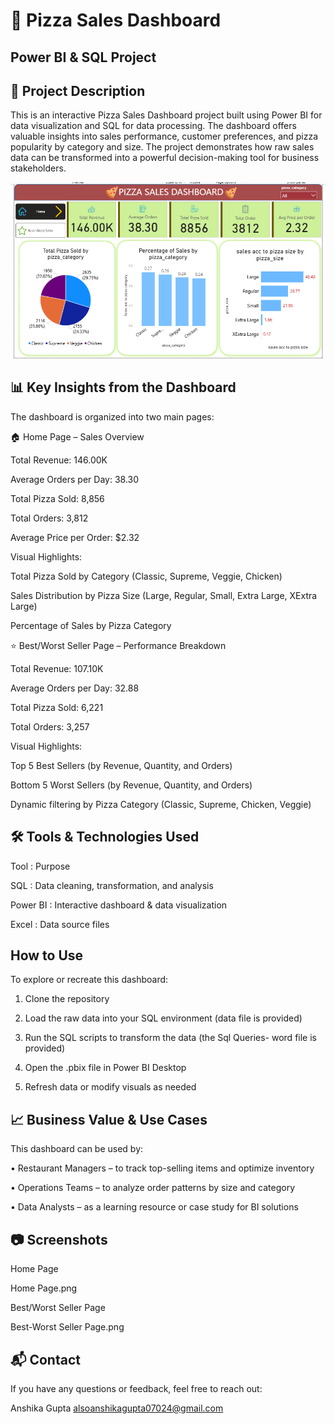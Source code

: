 # 🍕 Pizza Sales Dashboard

## Power BI & SQL Project


## 📌 Project Description

This is an interactive Pizza Sales Dashboard project built using Power BI for data visualization and SQL for data processing. The dashboard offers valuable insights into sales performance, customer preferences, and pizza popularity by category and size. The project demonstrates how raw sales data can be transformed into a powerful decision-making tool for business stakeholders.


![image alt](https://github.com/AnshikaGupta24/Pizza-Sales-Report/blob/0bd581467783783d1abf1ef03e8abaecb5737290/Home%20Page.png)





## 📊 Key Insights from the Dashboard

The dashboard is organized into two main pages:

🏠 Home Page – Sales Overview

Total Revenue: 146.00K

Average Orders per Day: 38.30

Total Pizza Sold: 8,856

Total Orders: 3,812

Average Price per Order: $2.32

Visual Highlights:

Total Pizza Sold by Category (Classic, Supreme, Veggie, Chicken)

Sales Distribution by Pizza Size (Large, Regular, Small, Extra Large, XExtra Large)

Percentage of Sales by Pizza Category


⭐ Best/Worst Seller Page – Performance Breakdown

Total Revenue: 107.10K

Average Orders per Day: 32.88

Total Pizza Sold: 6,221

Total Orders: 3,257

Visual Highlights:

Top 5 Best Sellers (by Revenue, Quantity, and Orders)

Bottom 5 Worst Sellers (by Revenue, Quantity, and Orders)

Dynamic filtering by Pizza Category (Classic, Supreme, Chicken, Veggie)

## 🛠 Tools & Technologies Used
Tool	: Purpose

SQL	: Data cleaning, transformation, and analysis

Power BI	: Interactive dashboard & data visualization

Excel  :	Data source files

##  How to Use

To explore or recreate this dashboard:

1. Clone the repository

2. Load the raw data into your SQL environment (data file is provided)

3. Run the SQL scripts to transform the data (the Sql Queries- word file is provided)

4. Open the .pbix file in Power BI Desktop

5. Refresh data or modify visuals as needed
   

## 📈 Business Value & Use Cases

This dashboard can be used by:

• Restaurant Managers – to track top-selling items and optimize inventory

• Operations Teams – to analyze order patterns by size and category

• Data Analysts – as a learning resource or case study for BI solutions

## 📷 Screenshots

Home Page

Home Page.png

Best/Worst Seller Page

Best-Worst Seller Page.png


## 📬 Contact

If you have any questions or feedback, feel free to reach out:

Anshika Gupta
alsoanshikagupta07024@gmail.com
